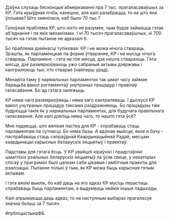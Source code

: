 
 Дзіўна слухаць бясконцыя абмеркаванні пра 7 тыс. прагаласаваўшых за КР. Гэта крыўдная лічба, канешне, але калі разабрацца, то на што яна ўплывае? Што змянілася, каб было 70 тыс.? 

Галоўная праблема КР, што ніхто не разумее, чым будзе займацца гэтае аб'яднанне і па якіх механізмах. І ні 70 тысяч прагаласаваўшчых, ні 700 тысяч на гэтае пытанне не адказалі б.
 
 Бо праблема дзейнасці тупіковая:  КР і не можа нічога ствараць. Зрэшты, як парламенцкае па форме ўтварэнне, КР і не мусіць нічога ствараць. Парламент - гэта не тое месца, дзе нешта ствараюць. Гэта месца, дзе размяркоўваюць ужо сабраныя актывы дзяржавы і кантралююць тых, хто стварае (найперш урад).

Менавіта таму ў нармальных парламентах так шмат часу займае барацьба вакол рэгламентаў унутраных працэдур і правілаў галасавання. Бо ад гэтага залежыць.

КР няма чаго размяркоўваць і няма каго кантраляваць. І дыскусіі КР вакол унутраных працэдур таксама раздражняюць. Бо працэдуры там будуюцца такія як у нармальных парламентах, для будучага правільнага галасавання. Але калі дзяліць няма чаго, то нашто гэта ўсё?

Мне падаецца, што вялікая пастка для КР - спрабаваць стаць парламентам па сутнасці. Бо няма базы. А адзінае выйсце, якое я бачу - паспрабаваць стаць сапраўднай Каардынацыйнай Радай, месцам каардынацыі карысных беларускіх ініцыятыў і праектаў. 

Падставы для гэтага ёсць. У КР увайшлі кіраўнікі і прадстаўнікі шматлікіх рэальных беларускіх ініцыятыў па ўсім свеце, у некаторых спісаў у праграмах былі цалкам сабе цікавыя і амбітныя праекты для рэалізацыі. Пытанне толькі ў тым, як КР можа быць карысная гэтым актывам.

І гэта вялікі выклік, бо каб даць на яго адказ КР мусіць перастаць спрабаваць быць парламентам, а выдумваць нейкія іншыя падыходы.

Калі атрымаецца даць адказ, то на наступным выбарах прагаласуе значна больш за 7 тысяч.




#публіцыстыкаФБ
